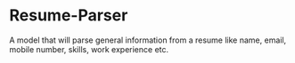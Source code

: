 # Resume-Parser
A model that will parse general information from a resume like name, email, mobile number, skills, work experience etc. 
